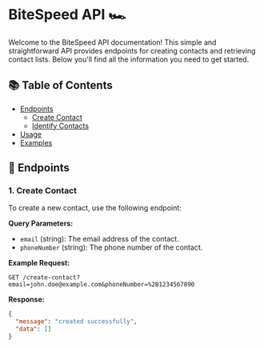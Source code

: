 # BiteSpeed API 🏎️

Welcome to the BiteSpeed API documentation! This simple and straightforward API provides endpoints for creating contacts and retrieving contact lists. Below you'll find all the information you need to get started.

## 📚 Table of Contents

- [Endpoints](#endpoints)
  - [Create Contact](#create-contact)
  - [Identify Contacts](#identify-contacts)
- [Usage](#usage)
- [Examples](#examples)

## 🚀 Endpoints

### 1. Create Contact

To create a new contact, use the following endpoint:

**Query Parameters:**

- `email` (string): The email address of the contact.
- `phoneNumber` (string): The phone number of the contact.

**Example Request:**

    GET /create-contact?email=john.doe@example.com&phoneNumber=%2B1234567890

**Response:**

```json
{
  "message": "created successfully",
  "data": []
}
```
